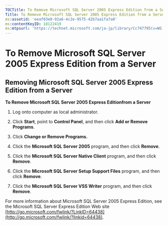 ```yaml
---
TOCTitle: To Remove Microsoft SQL Server 2005 Express Edition from a Server
Title: To Remove Microsoft SQL Server 2005 Express Edition from a Server
ms:assetid: 'eeaf03e0-92a6-4c2e-9575-42b7aa1fa7a0'
ms:contentKeyID: 18122419
ms:mtpsurl: 'https://technet.microsoft.com/ja-jp/library/Cc747795(v=WS.10)'
---
```


To Remove Microsoft SQL Server 2005 Express Edition from a Server
=================================================================

Removing Microsoft SQL Server 2005 Express Edition from a Server
----------------------------------------------------------------

**To Remove Microsoft SQL Server 2005 Express Editionfrom a Server**
1.  Log onto computer as local administrator.

2.  Click **Start**, point to **Control Panel**, and then click **Add or Remove Programs**.

3.  Click **Change or Remove Programs.**

4.  Click the **Microsoft SQL Server 2005** program, and then click **Remove**.

5.  Click the **Microsoft SQL Server Native Client** program, and then click **Remove**.

6.  Click the **Microsoft SQL Server Setup Support Files** program, and then click **Remove**.

7.  Click the **Microsoft SQL Server VSS Writer** program, and then click **Remove**.

For more information about Microsoft SQL Server 2005 Express Edition, see the Microsoft SQL Server Express Edition Web site [http://go.microsoft.com/fwlink/?LinkID=64438](http://go.microsoft.com/fwlink/?linkid=64438).
